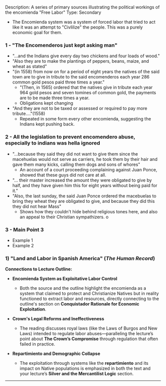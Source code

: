 Description: A series of primary sources illustrating the political workings of the encomienda "Free Labor"
Type: Secondary 
- The Encomienda system was a system of forced labor that tried to act like it was an attempt to "Civlilize" the people. This was a purely economic goal for them.
### 1 - "The Encomenderos just kept asking man"
- "...and the Indians give every day two chickens and four loads of wood."
- "Also they are to make the plantings of peppers, beans, maize, and wheat as stated"
- "(in 1558) from now on for a period of eight years the natives of the said town are to give in tribute to the said encomenderos each year 286 common gold pesos paid three times a year."
	- "(Then, in 1565) ordered that the natives give in tribute each year 964 gold pesos and seven tomines of common gold, the payments are to be made three times a year.
	- Obligations kept changing
- "And they are not to be taxed or assessed or required to pay more tribute...."(1558)
	- Repeated in some form every other encomienda, suggesting the Indians kept pushing back.
### 2 - All the legislation to prevent encomendero abuse, especially to indians was hella ignored
- "...because they said they did not want to give them since the macehuelas would not serve as carriers, he took them by their hair and gave them many kicks, calling them dogs and sons of whores"
	- An account of a court proceeding complaining against Juan Ponce, showed that these guys did not care at all.
- "... their master increased the amount they were obligated to give by half, and they have given him this for eight years without being paid for it."
- "Also, the last sunday, the said Juan Ponce ordered the macebuelas to bring they wheat they are obligated to give, and because they did this they did not hear Mass"
	- Shows how they couldn't hide behind religious tones here, and also an appeal to their Christian sympathizers. o
### 3 - Main Point 3
- Example 1
- Example 2

### 1) **"Land and Labor in Spanish America" (_The Human Record_)**

**Connections to Lecture Outline:**

- **Encomienda System as Exploitative Labor Control**
    
    - Both the source and the outline highlight the encomienda as a system that claimed to protect and Christianize Natives but in reality functioned to extract labor and resources, directly connecting to the outline's section on **Conquistador Rationale for Economic Exploitation**.
        
- **Crown's Legal Reforms and Ineffectiveness**
    
    - The reading discusses royal laws (like the Laws of Burgos and New Laws) intended to regulate labor abuses—paralleling the lecture’s point about **The Crown’s Compromise** through regulation that often failed in practice.
        
- **Repartimiento and Demographic Collapse**
    
    - The exploitation through systems like the **repartimiento** and its impact on Native populations is emphasized in both the text and your lecture’s **Silver and the Mercantilist Logic** section.
        

---

